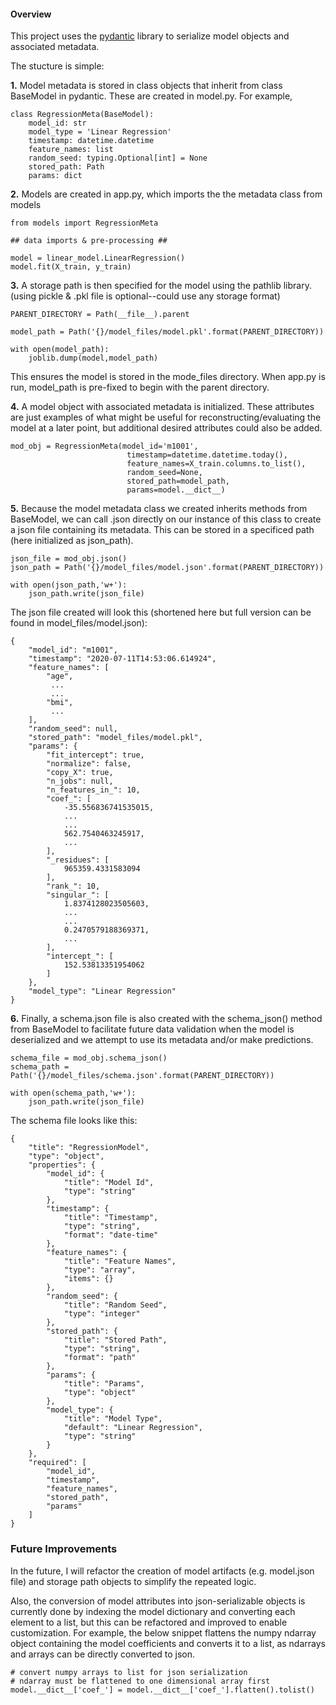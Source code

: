 #### Overview
This project uses the [pydantic](https://github.com/samuelcolvin/pydantic) library to serialize model objects and associated metadata.

The stucture is simple:

**1.** Model metadata is stored in class objects that inherit from class BaseModel in pydantic. These are created in model.py. For example,
```
class RegressionMeta(BaseModel):
    model_id: str
    model_type = 'Linear Regression'
    timestamp: datetime.datetime
    feature_names: list
    random_seed: typing.Optional[int] = None
    stored_path: Path
    params: dict 
```
**2.**
Models are created in app.py, which imports the the metadata class from models
   
```
from models import RegressionMeta

## data imports & pre-processing ##

model = linear_model.LinearRegression()
model.fit(X_train, y_train)
```
**3.** A storage path is then specified for the model using the pathlib library. (using pickle & .pkl file is optional--could use any storage format) 
```
PARENT_DIRECTORY = Path(__file__).parent

model_path = Path('{}/model_files/model.pkl'.format(PARENT_DIRECTORY))

with open(model_path):
    joblib.dump(model,model_path)
```
This ensures the model is stored in the mode_files directory. When app.py is run, model_path is pre-fixed to begin with the parent directory.

**4.** A model object with associated metadata is initialized. These attributes are just examples of what might be useful for reconstructing/evaluating the model at a later point, but additional desired attributes could also be added. 

```
mod_obj = RegressionMeta(model_id='m1001',
                          timestamp=datetime.datetime.today(),
                          feature_names=X_train.columns.to_list(),
                          random_seed=None,
                          stored_path=model_path,
                          params=model.__dict__)
```
**5.**
Because the model metadata class we created inherits methods from BaseModel, we can call .json directly on our instance of this class to create a json file containing its metadata. This can be stored in a specificed path (here initialized as json_path).
```
json_file = mod_obj.json()
json_path = Path('{}/model_files/model.json'.format(PARENT_DIRECTORY))

with open(json_path,'w+'):
    json_path.write(json_file)
```
The json file created will look this (shortened here but full version can be found in model_files/model.json):
```
{
    "model_id": "m1001",
    "timestamp": "2020-07-11T14:53:06.614924",
    "feature_names": [
        "age",
         ...
         ...
        "bmi",
         ...
    ],
    "random_seed": null,
    "stored_path": "model_files/model.pkl",
    "params": {
        "fit_intercept": true,
        "normalize": false,
        "copy_X": true,
        "n_jobs": null,
        "n_features_in_": 10,
        "coef_": [
            -35.556836741535015,
            ...
            ...
            562.7540463245917,
            ...
        ],
        "_residues": [
            965359.4331583094
        ],
        "rank_": 10,
        "singular_": [
            1.8374128023505603,
            ...
            ...
            0.2470579188369371,
            ...
        ],
        "intercept_": [
            152.53813351954062
        ]
    },
    "model_type": "Linear Regression"
}
```

**6.** Finally, a schema.json file is also created with the schema_json() method from BaseModel to facilitate future data validation when the model is deserialized and we attempt to use its metadata and/or make predictions.
```
schema_file = mod_obj.schema_json()
schema_path = Path('{}/model_files/schema.json'.format(PARENT_DIRECTORY))

with open(schema_path,'w+'):
    json_path.write(json_file)
```
The schema file looks like this:
```
{
    "title": "RegressionModel",
    "type": "object",
    "properties": {
        "model_id": {
            "title": "Model Id",
            "type": "string"
        },
        "timestamp": {
            "title": "Timestamp",
            "type": "string",
            "format": "date-time"
        },
        "feature_names": {
            "title": "Feature Names",
            "type": "array",
            "items": {}
        },
        "random_seed": {
            "title": "Random Seed",
            "type": "integer"
        },
        "stored_path": {
            "title": "Stored Path",
            "type": "string",
            "format": "path"
        },
        "params": {
            "title": "Params",
            "type": "object"
        },
        "model_type": {
            "title": "Model Type",
            "default": "Linear Regression",
            "type": "string"
        }
    },
    "required": [
        "model_id",
        "timestamp",
        "feature_names",
        "stored_path",
        "params"
    ]
}
```

### **Future Improvements**

In the future, I will refactor the creation of model artifacts (e.g. model.json file) and storage path objects to simplify the repeated logic. 

Also, the conversion of model attributes into json-serializable objects is currently done by indexing the model dictionary and converting each element to a list, but this can be refactored and improved to enable customization. 
For example, the below snippet flattens the numpy ndarray object containing the model coefficients and converts it to a list, as ndarrays and arrays can be directly converted to json.
```
# convert numpy arrays to list for json serialization
# ndarray must be flattened to one dimensional array first
model.__dict__['coef_'] = model.__dict__['coef_'].flatten().tolist()
```

